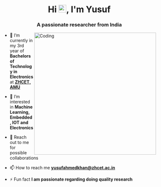 
<!-- [![MasterHead](https://media-exp1.licdn.com/dms/image/C4D16AQEnpyLF9c_9tA/profile-displaybackgroundimage-shrink_200_800/0/1658758909520?e=1666224000&v=beta&t=5bYbuYguhKBfzILfiyZYKcGLVomIDJK9qnUyBmWVEHg)](https://syedimaduddin.io) -->
<h1 align="center">Hi <img height="25" src="https://raw.githubusercontent.com/TheDudeThatCode/TheDudeThatCode/master/Assets/Hi.gif">, I'm Yusuf</h1>

<h3 align="center">A passionate researcher from India</h3>
<!-- <h3 align="center">Interest in Artificial Intelligence, Embedded, IOT and Electronics</h3> -->
<img align="right" alt="Coding" width="400" src="https://www.sayyadimran.com/wp-content/uploads/2021/02/senior-front-end-developer-openings-1.gif">

- 🔭 I’m currently in my 3rd year of **Bachelors of Technology in Electronics** at **<a href="https://amu.ac.in/colleges/zakir-husain-college-of-engineering-and-technology" target="blank">ZHCET, AMU</a>**

- 🌱 I’m interested in **Machine Learning, Embedded, IOT and Electronics**

- 💬 Reach out to me for possible collaborations

- 📫 How to reach me **yusufahmedkhan@zhcet.ac.in**

- ⚡ Fun fact **I am passionate regarding doing quality research**
